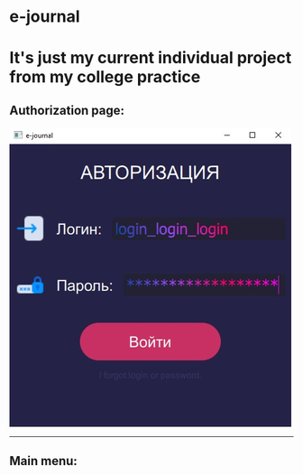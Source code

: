 # e-journal
It's just my current individual project from my college practice
=======================

Authorization page:
--------------------------------
![Screenshot](Screenshots/AuthPage.jpg)

***
Main menu:
--------------------------------
